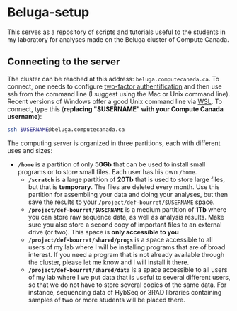 # Beluga-setup

This serves as a repository of scripts and tutorials useful to the students in 
my laboratory for analyses made on the Beluga cluster of Compute Canada.

## Connecting to the server

The cluster can be reached at this address: `beluga.computecanada.ca`. To 
connect, one needs to configure [two-factor authentification](https://docs.alliancecan.ca/wiki/Multifactor_authentication) and then use ssh 
from the command line (I suggest using the Mac or Unix command line). Recent 
versions of Windows offer a good Unix command line via [WSL](https://learn.microsoft.com/windows/wsl/tutorials/linux). To connect, type 
this (**replacing "$USERNAME" with your Compute Canada username**):  
```bash
ssh $USERNAME@beluga.computecanada.ca

```

The computing server is organized in three partitions, each with different 
uses and sizes:  
  - **`/home`** is a partition of only **50Gb** that can be used to install 
	small programs or to store small files. Each user has his own `/home`.
	- **`/scratch`** is a large partition of **20Tb** that is used to store 
	large files, but that is **temporary**. The files are deleted every month. 
	Use this partition for assembling your data and doing your analyses, but 
	then save the results to your `/project/def-bourret/$USERNAME` space.
	- **`/project/def-bourret/$USERNAME`** is a medium partition of **1Tb** 
	where you can store raw sequence data, as well as analysis results. Make 
	sure you also store a second copy of important files to an external drive 
	(or two). This space is **only accessible to you**
	- **`/project/def-bourret/shared/progs`** is a space accessible to all users 
	of my lab where I will be installing programs that are of broad interest. If 
	you need a program that is not already available through the cluster, please 
	let me know and I will install it there.
	- **`/project/def-bourret/shared/data`** is a space accessible to all users 
	of my lab where I we put data that is useful to several different users, so 
	that we do not have to store several copies of the same data. For instance, 
	sequencing data of HybSeq or 3RAD libraries containing samples of two or 
	more students will be placed there.
